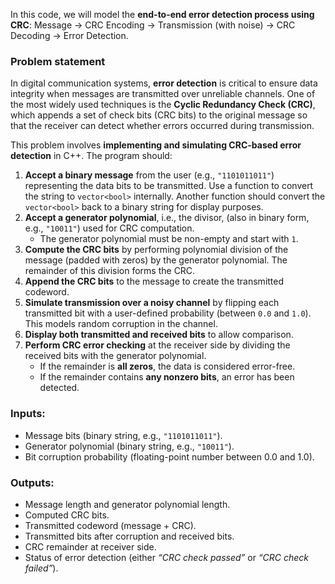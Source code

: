 In this code, we will model the **end-to-end error detection process using CRC**:
Message → CRC Encoding → Transmission (with noise) → CRC Decoding → Error Detection.


### Problem statement

In digital communication systems, **error detection** is critical to ensure data integrity when messages are transmitted over unreliable channels. One of the most widely used techniques is the **Cyclic Redundancy Check (CRC)**, which appends a set of check bits (CRC bits) to the original message so that the receiver can detect whether errors occurred during transmission.

This problem involves **implementing and simulating CRC-based error detection** in C++. The program should:

1. **Accept a binary message** from the user (e.g., `"1101011011"`) representing the data bits to be transmitted. Use a function to convert the string to `vector<bool>` internally. Another function should convert the `vector<bool>` back to a binary string for display purposes.
2. **Accept a generator polynomial**, i.e., the divisor, (also in binary form, e.g., `"10011"`) used for CRC computation.
   * The generator polynomial must be non-empty and start with `1`.
3. **Compute the CRC bits** by performing polynomial division of the message (padded with zeros) by the generator polynomial. The remainder of this division forms the CRC.
4. **Append the CRC bits** to the message to create the transmitted codeword.
5. **Simulate transmission over a noisy channel** by flipping each transmitted bit with a user-defined probability (between `0.0` and `1.0`). This models random corruption in the channel.
6. **Display both transmitted and received bits** to allow comparison.
7. **Perform CRC error checking** at the receiver side by dividing the received bits with the generator polynomial.
   * If the remainder is **all zeros**, the data is considered error-free.
   * If the remainder contains **any nonzero bits**, an error has been detected.


### Inputs:

* Message bits (binary string, e.g., `"1101011011"`).
* Generator polynomial (binary string, e.g., `"10011"`).
* Bit corruption probability (floating-point number between 0.0 and 1.0).


### Outputs:

* Message length and generator polynomial length.
* Computed CRC bits.
* Transmitted codeword (message + CRC).
* Transmitted bits after corruption and received bits.
* CRC remainder at receiver side.
* Status of error detection (either *“CRC check passed”* or *“CRC check failed”*).
